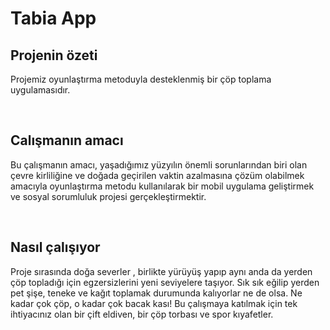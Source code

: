 # Tabia App

## Projenin özeti
Projemiz oyunlaştırma metoduyla desteklenmiş bir çöp toplama uygulamasıdır.

<br>

## Calışmanın amacı
Bu çalışmanın amacı, yaşadığımız yüzyılın önemli sorunlarından biri olan çevre kirliliğine ve doğada geçirilen vaktin azalmasına  çözüm olabilmek amacıyla oyunlaştırma metodu kullanılarak bir mobil uygulama geliştirmek ve sosyal sorumluluk projesi gerçekleştirmektir.

<br>

## Nasıl çalışıyor
Proje sırasında doğa severler , birlikte yürüyüş yapıp aynı anda da yerden çöp topladığı için egzersizlerini yeni seviyelere taşıyor. Sık sık eğilip yerden pet şişe, teneke ve kağıt toplamak durumunda kalıyorlar ne de olsa. Ne kadar çok çöp, o kadar çok bacak kası! Bu çalışmaya katılmak için tek ihtiyacınız olan bir çift eldiven, bir çöp torbası ve spor kıyafetler.